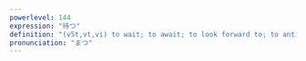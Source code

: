 ```yaml
---
powerlevel: 144
expression: "待つ"
definition: "(v5t,vt,vi) to wait; to await; to look forward to; to anticipate; (usu. in negative form) to depend on; to need; (P)"
pronunciation: "まつ"
---
```

